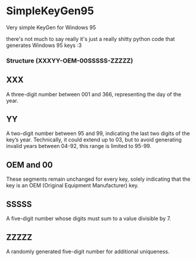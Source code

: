 # SimpleKeyGen95
Very simple KeyGen for Windows 95

there's not much to say really it's just a really shitty python code that generates Windows 95 keys :3

### Structure (XXXYY-OEM-00SSSSS-ZZZZZ)

## XXX
A three-digit number between 001 and 366, representing the day of the year.

## YY
A two-digit number between 95 and 99, indicating the last two digits of the key’s year. Technically, it could extend up to 03, but to avoid generating invalid years between 04-92, this range is limited to 95-99.

## OEM and 00
These segments remain unchanged for every key, solely indicating that the key is an OEM (Original Equipment Manufacturer) key.

## SSSSS
A five-digit number whose digits must sum to a value divisible by 7.

## ZZZZZ
A randomly generated five-digit number for additional uniqueness. 
